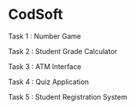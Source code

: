 # CodSoft

Task 1 : Number Game 

Task 2 : Student Grade Calculator

Task 3 : ATM Interface

Task 4 : Quiz Application

Task 5 : Student Registration System

